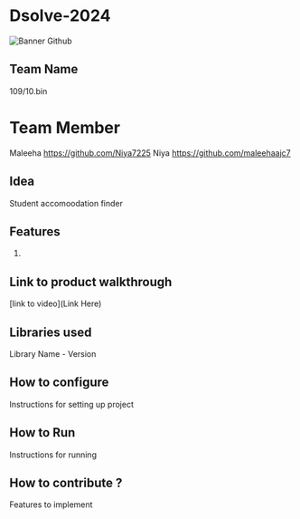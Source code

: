 # Dsolve-2024

![Banner Github](https://github.com/csacet/Dsolve-2024/assets/90597530/365f4d52-fd34-4df5-948d-8e95745a653a)


## Team Name
109/10.bin 

# Team Member
Maleeha
https://github.com/Niya7225
Niya
https://github.com/maleehaajc7

## Idea
Student accomoodation finder 

## Features 
1. 

## Link to product walkthrough
[link to video](Link Here)

   
## Libraries used
Library Name - Version


## How to configure
Instructions for setting up project

## How to Run
Instructions for running

## How to contribute ? 
Features to implement 

